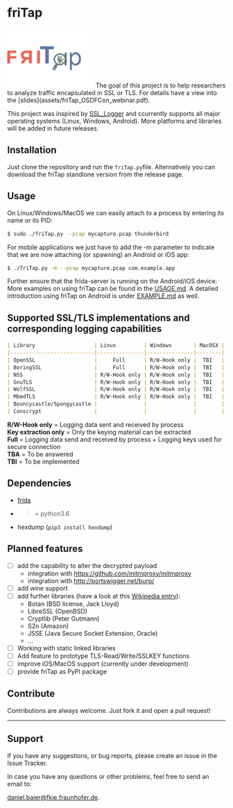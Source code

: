 # friTap

<img src="assets/logo.png" width="200">
The goal of this project is to help researchers to analyze traffic encapsulated in SSL or TLS. For details have a view into the [slides](assets/friTap_OSDFCon_webinar.pdf).

This project was inspired by [SSL_Logger](https://github.com/google/ssl_logger ) and ccurrently supports all major operating systems (Linux, Windows, Android). More platforms and libraries will be added in future releases.

## Installation

Just clone the repository and run the `friTap.py`file. Alternatively you can download the friTap standlone version from the release page.

## Usage

On Linux/Windows/MacOS we can easily attach to a process by entering its name or its PID:

```bash
$ sudo ./friTap.py --pcap mycapture.pcap thunderbird
```

For mobile applications we just have to add the -m parameter to indicate that we are now attaching (or spawning) an Android or iOS app:

```bash
$ ./friTap.py -m --pcap mycapture.pcap com.example.app
```

Further ensure that the frida-server is running on the Android/iOS device. More examples on using friTap can be found in the [USAGE.md](./USAGE.md). A detailed introduction using friTap on Android is under [EXAMPLE.md](./EXAMPLE.md) as well.

## Supported SSL/TLS implementations and corresponding logging capabilities

```markdown
| Library                   | Linux         | Windows       | MacOSX | Android  | iOS                 |
|---------------------------|---------------|---------------|--------|----------|---------------------|
| OpenSSL                   |     Full      | R/W-Hook only |  TBI   |   Full   | TBI                 |
| BoringSSL                 |     Full      | R/W-Hook only |  TBI   |   Full   | Key extraction only |
| NSS                       | R/W-Hook only | R/W-Hook only |  TBI   |   TBA    | TBI                 |
| GnuTLS                    | R/W-Hook only | R/W-Hook only |  TBI   |   Full   | TBI                 |
| WolfSSL                   | R/W-Hook only | R/W-Hook only |  TBI   |   Full   | TBI                 |
| MbedTLS                   | R/W-Hook only | R/W-Hook only |  TBI   |   Full   | TBI                 |
| Bouncycastle/Spongycastle |               |               |        |   Full   | TBI                 |
| Conscrypt                 |               |               |        |   Full   |                     |
```
**R/W-Hook only** = Logging data sent and received by process<br>
**Key extraction only** = Only the keying material can be extracted<br>
**Full** = Logging data send and received by process + Logging keys used for secure connection<br>
**TBA** = To be answered<br>
**TBI** = To be implemented<br>


## Dependencies

- [frida](https://frida.re)
- >= python3.6
- hexdump (`pip3 install hexdump`)

## Planned features

- [ ] add the capability to alter the decrypted payload
  - integration with https://github.com/mitmproxy/mitmproxy
  - integration with http://portswigger.net/burp/
- [ ] add wine support
- [ ] add further libraries (have a look at this [Wikipedia entry](https://en.wikipedia.org/wiki/Comparison_of_TLS_implementations)):
  - Botan (BSD license, Jack Lloyd)
  - LibreSSL (OpenBSD)
  - Cryptlib (Peter Gutmann)
  - S2n (Amazon)
  - JSSE (Java Secure Socket Extension, Oracle)
  - ...
- [ ] Working with static linked libraries
- [ ] Add feature to prototype TLS-Read/Write/SSLKEY functions
- [ ] improve iOS/MacOS support (currently under development)
- [ ] provide friTap as PyPI package

## Contribute

Contributions are always welcome. Just fork it and open a pull request!
___

## Support

If you have any suggestions, or bug reports, please create an issue in the Issue Tracker.

In case you have any questions or other problems, feel free to send an email to:

[daniel.baier@fkie.fraunhofer.de](mailto:daniel.baier@fkie.fraunhofer.de).
